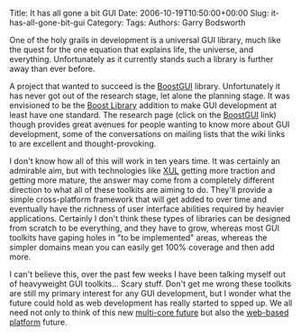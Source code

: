 Title: It has all gone a bit GUI
Date: 2006-10-19T10:50:00+00:00
Slug: it-has-all-gone-bit-gui
Category: 
Tags: 
Authors: Garry Bodsworth

One of the holy grails in development is a universal GUI library, much like the quest for the one equation that explains life, the universe, and everything.  Unfortunately as it currently stands such a library is further away than ever before.

A project that wanted to succeed is the <a href="http://www.crystalclearsoftware.com/cgi-bin/boost_wiki/wiki.pl?BoostGUI">BoostGUI</a> library.  Unfortunately it has never got out of the research stage, let alone the planning stage.  It was envisioned to be the <a href="http://www.boost.org">Boost Library</a> addition to make GUI development at least have one standard.  The research page (click on the <a href="http://www.crystalclearsoftware.com/cgi-bin/boost_wiki/wiki.pl?BoostGUI">BoostGUI</a> link) though provides great avenues for people wanting to know more about GUI development, some of the conversations on mailing lists that the wiki links to are excellent and thought-provoking.

I don't know how all of this will work in ten years time.  It was certainly an admirable aim, but with technologies like <a href="http://en.wikipedia.org/wiki/XUL">XUL</a> getting more traction and getting more mature, the answer may come from a completely different direction to what all of these toolkits are aiming to do.  They'll provide a simple cross-platform framework that will get added to over time and eventually have the richness of user interface abilities required by heavier applications.  Certainly I don't think these types of libraries can be designed from scratch to be everything, and they have to grow, whereas most GUI toolkits have gaping holes in "to be implemented" areas, whereas the simpler domains mean you can easily get 100% coverage and then add more.

I can't believe this, over the past few weeks I have been talking myself out of heavyweight GUI toolkits...  Scary stuff.  Don't get me wrong these toolkits are still my primary interest for any GUI development, but I wonder what the future could hold as web development has really started to spped up.  We all need not only to think of this new <a href="http://www.gotw.ca/publications/concurrency-ddj.htm">multi-core future</a> but also the <a href="http://en.wikipedia.org/wiki/AJAX">web-based platform</a> future.